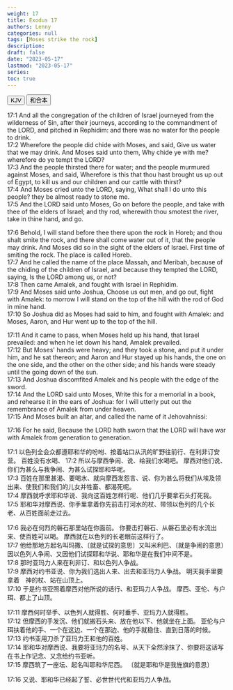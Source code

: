 ```yaml
---
weight: 17
title: Exodus 17
authors: Lenny
categories: null
tags: [Moses strike the rock]
description: 
draft: false
date: "2023-05-17"
lastmod: "2023-05-17"
series: 
toc: true
---
```


<!-- Tab links -->
<div class="tab">
  <button class="tablinks active" onclick="tablabel(event, 'english')">KJV</button>
  <button class="tablinks" onclick="tablabel(event, 'chinese')">和合本</button>
  
</div>

<!-- Tab content -->
<div id="english" class="tabcontent" style="display:block">

17:1 And all the congregation of the children of Israel journeyed from the wilderness of Sin, after their journeys, according to the commandment of the LORD, and pitched in Rephidim: and there was no water for the people to drink.  
17:2 Wherefore the people did chide with Moses, and said, Give us water that we may drink. And Moses said unto them, Why chide ye with me? wherefore do ye tempt the LORD?  
17:3 And the people thirsted there for water; and the people murmured against Moses, and said, Wherefore is this that thou hast brought us up out of Egypt, to kill us and our children and our cattle with thirst?  
17:4 And Moses cried unto the LORD, saying, What shall I do unto this people? they be almost ready to stone me.  
17:5 And the LORD said unto Moses, Go on before the people, and take with thee of the elders of Israel; and thy rod, wherewith thou smotest the river, take in thine hand, and go.  

17:6 Behold, I will stand before thee there upon the rock in Horeb; and thou shalt smite the rock, and there shall come water out of it, that the people may drink. And Moses did so in the sight of the elders of Israel. <a class ="marginnote">First time of smiting the rock.  The place is called Horeb.</a>   
17:7 And he called the name of the place Massah, and Meribah, because of the chiding of the children of Israel, and because they tempted the LORD, saying, Is the LORD among us, or not?  
17:8 Then came Amalek, and fought with Israel in Rephidim.  
17:9 And Moses said unto Joshua, Choose us out men, and go out, fight with Amalek: to morrow I will stand on the top of the hill with the rod of God in mine hand.  
17:10 So Joshua did as Moses had said to him, and fought with Amalek: and Moses, Aaron, and Hur went up to the top of the hill.  

17:11 And it came to pass, when Moses held up his hand, that Israel prevailed: and when he let down his hand, Amalek prevailed.  
17:12 But Moses' hands were heavy; and they took a stone, and put it under him, and he sat thereon; and Aaron and Hur stayed up his hands, the one on the one side, and the other on the other side; and his hands were steady until the going down of the sun.  
17:13 And Joshua discomfited Amalek and his people with the edge of the sword.  
17:14 And the LORD said unto Moses, Write this for a memorial in a book, and rehearse it in the ears of Joshua: for I will utterly put out the remembrance of Amalek from under heaven.  
17:15 And Moses built an altar, and called the name of it Jehovahnissi:  

17:16 For he said, Because the LORD hath sworn that the LORD will have war with Amalek from generation to generation.  
</div>


<div id="chinese" class="tabcontent">

17:1 以色列全会众都遵耶和华的吩咐、按着站口从汛的旷野往前行、在利非订安营。  百姓没有水喝、
17:2 所以与摩西争闹、说、给我们水喝吧。  摩西对他们说、你们为甚么与我争闹、为甚么试探耶和华呢。  
17:3 百姓在那里甚渴、要喝水、就向摩西发怨言、说、你为甚么将我们从埃及领出来、使我们和我们的儿女并牲畜、都渴死呢。  
17:4 摩西就呼求耶和华说、我向这百姓怎样行呢、他们几乎要拿石头打死我。  
17:5 耶和华对摩西说、你手里拿着你先前击打河水的杖、带领以色列的几个长老、从百姓面前走过去。  

17:6 我必在何烈的磐石那里站在你面前。  你要击打磐石、从磐石里必有水流出来、使百姓可以喝。  摩西就在以色列的长老眼前这样行了。  
17:7 他给那地方起名叫玛撒、〔就是试探的意思〕又叫米利巴、〔就是争闹的意思〕因以色列人争闹、又因他们试探耶和华说、耶和华是在我们中间不是。  
17:8 那时亚玛力人来在利非订、和以色列人争战。  
17:9 摩西对约书亚说、你为我们选出人来、出去和亚玛力人争战。  明天我手里要拿着　神的杖、站在山顶上。  
17:10 于是约书亚照着摩西对他所说的话行、和亚玛力人争战。  摩西、亚伦、与户珥、都上了山顶。  

17:11 摩西何时举手、以色列人就得胜、何时垂手、亚玛力人就得胜。  
17:12 但摩西的手发沉、他们就搬石头来、放在他以下、他就坐在上面。  亚伦与户珥扶着他的手、一个在这边、一个在那边、他的手就稳住、直到日落的时候。  
17:13 约书亚用刀杀了亚玛力王和他的百姓。  
17:14 耶和华对摩西说、我要将亚玛力的名号、从天下全然涂抹了、你要将这话写在书上作记念、又念给约书亚听。  
17:15 摩西筑了一座坛、起名叫耶和华尼西。  〔就是耶和华是我旌旗的意思〕

17:16 又说、耶和华已经起了誓、必世世代代和亚玛力人争战。  

</div>
